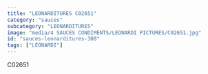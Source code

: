 ```yaml
---
title: "LEONARDITURES C02651"
category: "sauces"
subcategory: "LEONARDITURES"
image: "media/4 SAUCES CONDIMENTS/LEONARDI PICTURES/C02651.jpg"
id: "sauces-leonarditures-308"
tags: ["LEONARDI"]
---
```


C02651
